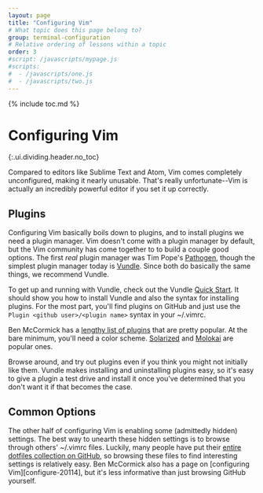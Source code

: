 ```yaml
---
layout: page
title: "Configuring Vim"
# What topic does this page belong to?
group: terminal-configuration
# Relative ordering of lessons within a topic
order: 3
#script: /javascripts/mypage.js
#scripts:
#  - /javascripts/one.js
#  - /javascripts/two.js
---
```



{% include toc.md %}

# Configuring Vim
{:.ui.dividing.header.no_toc}

Compared to editors like Sublime Text and Atom, Vim comes completely
unconfigured, making it nearly unusable. That's really unfortunate--Vim is
actually an incredibly powerful editor if you set it up correctly.

## Plugins

Configuring Vim basically boils down to plugins, and to install plugins we need
a plugin manager. Vim doesn't come with a plugin manager by default, but the Vim
community has come together to to build a couple good options. The first _real_
plugin manager was Tim Pope's [Pathogen][pathogen], though the simplest plugin
manager today is [Vundle][vundle]. Since both do basically the same things, we
recommend Vundle.

To get up and running with Vundle, check out the Vundle [Quick
Start][vundle-qs]. It should show you how to install Vundle and also the syntax
for installing plugins. For the most part, you'll find plugins on GitHub and
just use the `Plugin <github user>/<plugin name>` syntax in your ~/.vimrc.

Ben McCormick has a [lengthy list of plugins][plugins-2014] that are pretty
popular. At the bare minimum, you'll need a color scheme. [Solarized][solarized]
and [Molokai][molokai] are popular ones.

Browse around, and try out plugins even if you think you might not initially
like them. Vundle makes installing and uninstalling plugins easy, so it's easy
to give a plugin a test drive and install it once you've determined that you
don't want it if that becomes the case.

## Common Options

The other half of configuring Vim is enabling some (admittedly hidden)
settings. The best way to unearth these hidden settings is to browse through
others' ~/.vimrc files. Luckily, many people have put their [entire dotfiles
collection on GitHub][dotfiles], so browsing these files to find interesting
settings is relatively easy. Ben McCormick also has a page on [configuring
Vim][configure-20114], but it's less informative than just browsing GitHub
yourself.


[pathogen]: https://github.com/tpope/vim-pathogen
[vundle]: https://github.com/gmarik/Vundle.vim
[vundle-qs]: https://github.com/gmarik/Vundle.vim#Quick-Start

[plugins-2014]: http://benmccormick.org/2014/07/21/learning-vim-in-2014-getting-more-from-vim-with-plugins/
[configure-2014]: http://benmccormick.org/2014/07/14/learning-vim-in-2014-configuring-vim/

[solarized]: https://github.com/altercation/solarized
[molokai]: https://github.com/tomasr/molokai

[dotfiles]: https://github.com/search?q=dotfiles&s=stars&type=Repositories





[pathogen]: https://github.com/tpope/vim-pathogen
[vundle]: https://github.com/gmarik/Vundle.vim
[vundle-wq]: https://github.com/gmarik/Vundle.vim#quick-start
[plugins-2014]: http://benmccormick.org/2014/07/21/learning-vim-in-2014-getting-more-from-vim-with-plugins/
